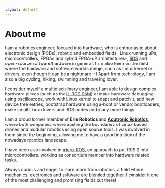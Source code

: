 ```yaml
---
layout: default
---
```

# About me

I am a robotics engineer, focused into hardware, who is enthusiastic about electronic design (PCBs), robotic and embedded fields -Linux running uPs, microcontrollers, FPGAs and hybrid FPGA-uP architectures-, [ROS](https://www.ros.org/) and open-source software/hardware in general. I am also keen on the field where the hardware and software worlds merge, such as Linux kernel or drivers, even though it can be a nightmare :-) Apart from technology, I am also a big cycling, hiking, swimming and traveling lover.

I consider myself a multidisciplinary engineer, I am able to design complex hardware pieces (such as the [H-ROS SoM](https://acutronicrobotics.com/technology/som/)) or make hardware debugging using oscilloscope, work with Linux  kernel to adapt and patch it, add new device tree entries, bootstrap hardware using u-boot or vendor bootloaders, make small Linux drivers and ROS nodes and many more things.

I am a proud former member of **Erle Robotics** and **[Acutronic Robotics](https://acutronicrobotics.com/)**, where both companies where pushing the boundaries of Linux-based drones and modular robotics using open source tools. I was involved in them since the beginning, allowing me to have a good intuition of the nowadays robotics landscape.

I have been also involved in [micro-ROS](https://micro-ros.github.io/), an approach to put ROS 2 into microcontrollers, working as consortium member into hardware related tasks.

Always curious and eager to learn more from robotics, a field where mechanics, electronics and software are blended together. I consider it one of the most challenging and promising fields out there!
